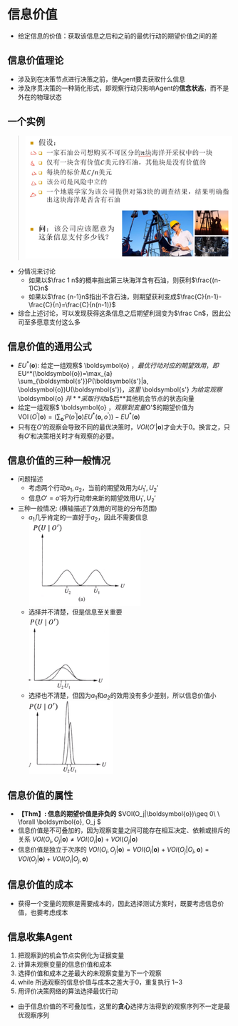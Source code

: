 # 信息价值

+ 给定信息的价值：获取该信息之后和之前的最优行动的期望价值之间的差

## 信息价值理论
+ 涉及到在决策节点进行决策之前，使Agent要去获取什么信息
+ 涉及序贯决策的一种简化形式，即观察行动只影响Agent的**信念状态**，而不是外在的物理状态

## 一个实例
> ![](img/2020-03-31-17-28-36.png)

+ 分情况来讨论
  + 如果以$\frac 1 n$的概率指出第三块海洋含有石油，则获利$\frac{(n-1)C}n$
  + 如果以$\frac {n-1}n$指出不含石油，则期望获利变成$\frac{C}{n-1}-\frac{C}{n}=\frac{C}{n(n-1)}$
+ 综合上述讨论，可以发现获得这条信息之后期望利润变为$\frac Cn$，因此公司至多愿意支付这么多

## 信息价值的通用公式
+ $EU^*(\boldsymbol{o})$: 给定一组观察$ \boldsymbol{o} $，最优行动对应的期望效用，即$EU^*(\boldsymbol{o})=\max_{a} \sum_{\boldsymbol{s'}}P(\boldsymbol{s'}|a, \boldsymbol{o})U(\boldsymbol{s'})$，这里$ \boldsymbol{s'} $为给定观察$ \boldsymbol{o} $并**采取行动$a$后**其他机会节点的状态向量
+ 给定一组观察$ \boldsymbol{o} $，观察到变量$O'$的期望价值为  
  $\operatorname{VOI}\left(O^{\prime} | \boldsymbol{o}\right)=\left(\sum_{\boldsymbol{o}^{\prime}} P\left(o^{\prime} | \boldsymbol{o}\right) E U^{*}\left(\boldsymbol{o}, o^{\prime}\right)\right)-E U^{*}(\boldsymbol{o})$
+ 只有在$O'$的观察会导致不同的最优决策时，$VOI(O'|\boldsymbol{o})$才会大于0。换言之，只有$O'$和决策相关时才有观察的必要。

## 信息价值的三种一般情况
+ 问题描述
  + 考虑两个行动$a_1, a_2$，当前的期望效用为$U_1',U_2'$
  + 信息$O'=o'$将为行动带来新的期望效用$U_1',U_2'$
+ 三种一般情况: (横轴描述了效用的可能的分布范围)
  + $a_1$几乎肯定的一直好于$a_2$，因此不需要信息  
  ![](img/2020-03-31-17-46-25.png)
  + 选择并不清楚，但是信息至关重要  
  ![](img/2020-03-31-17-47-02.png)
  + 选择也不清楚，但因为$a_1$和$a_2$的效用没有多少差别，所以信息价值小  
  ![](img/2020-03-31-17-48-29.png)

## 信息价值的属性
+ **【Thm】: 信息的期望价值是非负的**
  $VOI(O_j|\boldsymbol{o})\geq 0\ \ \forall \boldsymbol{o}, O_j $
+ 信息价值是不可叠加的，因为观察变量之间可能存在相互决定、依赖或排斥的关系
  $VOI(O_i, O_j|\boldsymbol{o})\not = VOI(O_i|\boldsymbol{o})+VOI(O_j|\boldsymbol{o})$
+ 信息价值是独立于次序的
  $VOI(O_i, O_j|\boldsymbol{o})=VOI(O_i|\boldsymbol{o})+VOI(O_j|O_i,\boldsymbol{o})=VOI(O_j|\boldsymbol{o})+VOI(O_i|O_j,\boldsymbol{o})$

## 信息价值的成本
+ 获得一个变量的观察是需要成本的，因此选择测试方案时，既要考虑信息价值，也要考虑成本

## 信息收集Agent
1. 把观察到的机会节点实例化为证据变量
2. 计算未观察变量的信息价值和成本
3. 选择价值和成本之差最大的未观察变量为下一个观察
4. while 所选观察的信息价值与成本之差大于0，重复执行 1~3
5. 用评价决策网络的算法选择最优行动
+ 由于信息价值的不可叠加性，这里的**贪心**选择方法得到的观察序列不一定是最优观察序列